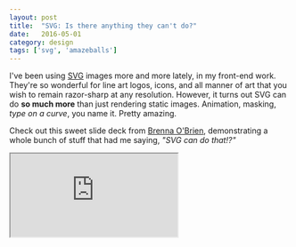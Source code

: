 ```yaml
---
layout: post
title:  "SVG: Is there anything they can't do?"
date:   2016-05-01
category: design
tags: ['svg', 'amazeballs']
---
```


I've been using [SVG](https://www.w3.org/Graphics/SVG/) images more and more lately, in my front-end work. They're so wonderful for line art logos, icons, and all manner of art that you wish to remain razor-sharp at any resolution. <!--more--> However, it turns out SVG can do **so much more** than just rendering static images. Animation, masking, *type on a curve*, you name it. Pretty amazing.

Check out this sweet slide deck from [Brenna O'Brien](http://brennaobrien.com/), demonstrating a whole bunch of stuff that had me saying, *"SVG can do that!?"*

<div class="embed-responsive embed-responsive-4by3">
  <iframe class="embed-responsive-item" src="http://talks.brennaobrien.com/svg/"></iframe>
</div>

